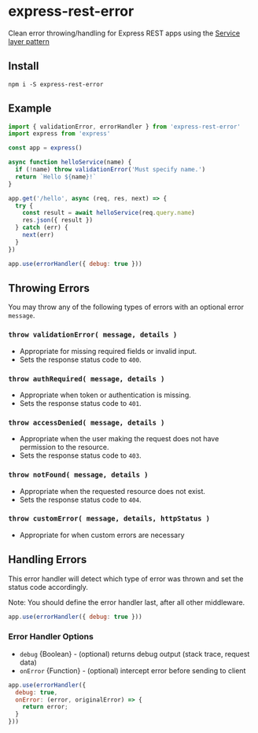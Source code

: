 # express-rest-error

Clean error throwing/handling for Express REST apps using the [Service layer pattern](https://en.wikipedia.org/wiki/Service_layer_pattern)

## Install

```
npm i -S express-rest-error
```

## Example

```js
import { validationError, errorHandler } from 'express-rest-error'
import express from 'express'

const app = express()

async function helloService(name) {
  if (!name) throw validationError('Must specify name.')
  return `Hello ${name}!`
}

app.get('/hello', async (req, res, next) => {
  try {
    const result = await helloService(req.query.name)
    res.json({ result })
  } catch (err) {
    next(err)
  }
})

app.use(errorHandler({ debug: true }))
```

## Throwing Errors

You may throw any of the following types of errors with an optional error `message`.

### `throw validationError( message, details )`

- Appropriate for missing required fields or invalid input.
- Sets the response status code to `400`.

### `throw authRequired( message, details )`

- Appropriate when token or authentication is missing.
- Sets the response status code to `401`.

### `throw accessDenied( message, details )`

- Appropriate when the user making the request does not have permission to the resource.
- Sets the response status code to `403`.

### `throw notFound( message, details )`

- Appropriate when the requested resource does not exist.
- Sets the response status code to `404`.


### `throw customError( message, details, httpStatus )`

- Appropriate for when custom errors are necessary

## Handling Errors

This error handler will detect which type of error was thrown and set the status code accordingly.

Note: You should define the error handler last, after all other middleware.

```js
app.use(errorHandler({ debug: true }))
```

### Error Handler Options

- `debug` {Boolean} - (optional) returns debug output (stack trace, request data)
- `onError` {Function} - (optional) intercept error before sending to client


```js
app.use(errorHandler({
  debug: true,
  onError: (error, originalError) => {
    return error;
  }
}))
```
